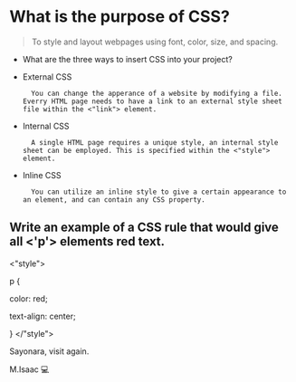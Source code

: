 # What is the purpose of CSS?

> To style and layout webpages using font, color, size, and spacing.

- What are the three ways to insert CSS into your project?


- External CSS

        You can change the apperance of a website by modifying a file. Everry HTML page needs to have a link to an external style sheet file within the <"link"> element.

- Internal CSS

        A single HTML page requires a unique style, an internal style sheet can be employed. This is specified within the <"style"> element.

- Inline CSS

        You can utilize an inline style to give a certain appearance to an element, and can contain any CSS property.


## Write an example of a CSS rule that would give all <'p'> elements red text.

<"style">

p {

color: red;

text-align: center;

}
</"style">

Sayonara, visit again. 


M.Isaac 💻